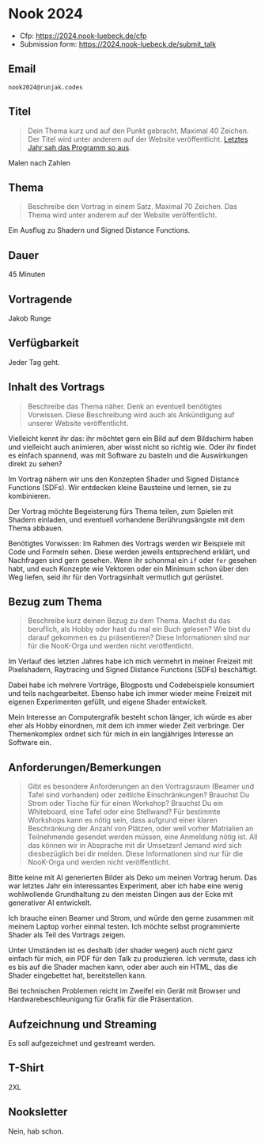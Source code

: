 # Nook 2024

- Cfp: https://2024.nook-luebeck.de/cfp
- Submission form: https://2024.nook-luebeck.de/submit_talk

## Email

`nook2024@runjak.codes`

## Titel

> Dein Thema kurz und auf den Punkt gebracht. Maximal 40 Zeichen. Der Titel wird unter anderem auf der Website veröffentlicht.
> [Letztes Jahr sah das Programm so aus](https://2023.nook-luebeck.de/schedule/#day0).

Malen nach Zahlen

## Thema

> Beschreibe den Vortrag in einem Satz. Maximal 70 Zeichen. Das Thema wird unter anderem auf der Website veröffentlicht.

Ein Ausflug zu Shadern und Signed Distance Functions.

## Dauer

45 Minuten

## Vortragende

Jakob Runge

## Verfügbarkeit

Jeder Tag geht.

## Inhalt des Vortrags

> Beschreibe das Thema näher. Denk an eventuell benötigtes Vorwissen.
> Diese Beschreibung wird auch als Ankündigung auf unserer Website veröffentlicht.

Vielleicht kennt ihr das: ihr möchtet gern ein Bild auf dem Bildschirm haben und vielleicht auch animieren, aber wisst nicht so richtig wie. Oder ihr findet es einfach spannend, was mit Software zu basteln und die Auswirkungen direkt zu sehen?

Im Vortrag nähern wir uns den Konzepten Shader und Signed Distance Functions (SDFs).
Wir entdecken kleine Bausteine und lernen, sie zu kombinieren.

Der Vortrag möchte Begeisterung fürs Thema teilen, zum Spielen mit Shadern einladen,
und eventuell vorhandene Berührungsängste mit dem Thema abbauen.

Benötigtes Vorwissen:
Im Rahmen des Vortrags werden wir Beispiele mit Code und Formeln sehen.
Diese werden jeweils entsprechend erklärt, und Nachfragen sind gern gesehen.
Wenn ihr schonmal ein `if` oder `for` gesehen habt,
und euch Konzepte wie Vektoren oder ein Minimum schon über den Weg liefen,
seid ihr für den Vortragsinhalt vermutlich gut gerüstet.

## Bezug zum Thema

> Beschreibe kurz deinen Bezug zu dem Thema.
> Machst du das beruflich, als Hobby oder hast du mal ein Buch gelesen?
> Wie bist du darauf gekommen es zu präsentieren?
> Diese Informationen sind nur für die NooK-Orga und werden nicht veröffentlicht.

Im Verlauf des letzten Jahres habe ich mich vermehrt in meiner Freizeit mit Pixelshadern, Raytracing und Signed Distance Functions (SDFs) beschäftigt.

Dabei habe ich mehrere Vorträge, Blogposts und Codebeispiele konsumiert und teils nachgearbeitet.
Ebenso habe ich immer wieder meine Freizeit mit eigenen Experimenten gefüllt, und eigene Shader entwickelt.

Mein Interesse an Computergrafik besteht schon länger, ich würde es aber eher als Hobby einordnen, mit dem ich immer wieder Zeit verbringe. Der Themenkomplex ordnet sich für mich in ein langjähriges Interesse an Software ein.

## Anforderungen/Bemerkungen

> Gibt es besondere Anforderungen an den Vortragsraum (Beamer und Tafel sind vorhanden) oder zeitliche Einschränkungen?
> Brauchst Du Strom oder Tische für für einen Workshop?
> Brauchst Du ein Whiteboard, eine Tafel oder eine Stellwand?
> Für bestimmte Workshops kann es nötig sein, dass aufgrund einer klaren Beschränkung der Anzahl von Plätzen,
> oder weil vorher Matrialien an Teilnehmende gesendet werden müssen, eine Anmeldung nötig ist.
> All das können wir in Absprache mit dir Umsetzen!
> Jemand wird sich diesbezüglich bei dir melden.
> Diese Informationen sind nur für die NooK-Orga und werden nicht veröffentlicht.

Bitte keine mit AI generierten Bilder als Deko um meinen Vortrag herum.
Das war letztes Jahr ein interessantes Experiment,
aber ich habe eine wenig wohlwollende Grundhaltung zu den meisten Dingen aus der Ecke mit generativer AI entwickelt.

Ich brauche einen Beamer und Strom, und würde den gerne zusammen mit meinem Laptop vorher einmal testen.
Ich möchte selbst programmierte Shader als Teil des Vortrags zeigen.

Unter Umständen ist es deshalb (der shader wegen) auch nicht ganz einfach für mich, ein PDF für den Talk zu produzieren.
Ich vermute, dass ich es bis auf die Shader machen kann, oder aber auch ein HTML, das die Shader eingebettet hat, bereitstellen kann.

Bei technischen Problemen reicht im Zweifel ein Gerät mit Browser und Hardwarebeschleunigung für Grafik für die Präsentation.

## Aufzeichnung und Streaming

Es soll aufgezeichnet und gestreamt werden.

## T-Shirt

2XL

## Nooksletter

Nein, hab schon.
